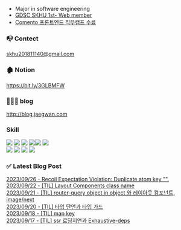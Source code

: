 

* Major in software engineering
* <a href="https://github.com/GDSC-SKHU">GDSC SKHU 1st- Web member</a>
* <a href="https://user-images.githubusercontent.com/50818389/208008419-a0706e72-0ee6-4ab2-957c-deed0abeded4.png">Comento 프론트엔드 직무캠프 수료</a>

### 📭 Contect 
skhu201811140@gmail.com

### 🏚 Notion
https://bit.ly/3GLBMFW

### 👨🏻‍💻 blog
http://blog.jaegwan.com

### Skill
<img src="https://img.shields.io/badge/React-9cf?style=flat-square&logo=react&logoColor=white"/>  <img src="https://img.shields.io/badge/Next.js-000?style=flat-square&logo=next.js&logoColor=white"/> <img src="https://img.shields.io/badge/javascript-yellow?style=flat-square&logo=javascript&logoColor=white"/> 
<img src="https://img.shields.io/badge/typescript-blue?style=flat-square&logo=typescript&logoColor=skyblue"/><img src="https://img.shields.io/badge/redux-white?style=flat-square&logo=redux&logoColor=purple"/>
<img src="https://img.shields.io/badge/styled_components-black?style=flat-square&logo=styledcomponents&logoColor=pink"/>
</br><img src="https://img.shields.io/badge/Spring-green?style=flat-square&logo=Spring&logoColor=white"/>
<img src="https://img.shields.io/badge/recoil-grey?style=flat-square&logo=recoil&logoColor=skyblue"/>
<img src="https://img.shields.io/badge/react_query-black?style=flat-square&logo=reactquery&logoColor=skyblue"/>
<img src="https://img.shields.io/badge/ReactNative-ccf?style=flat-square&logo=react&logoColor=white"/>
### ✅ Latest Blog Post

[2023/09/26 - Recoil Expectation Violation: Duplicate atom key "".](https://kjk5.tistory.com/87) <br/>
[2023/09/22 - [TIL] Layout Components class name](https://kjk5.tistory.com/86) <br/>
[2023/09/21 - [TIL] router-query object in object 와 레이아웃 컴포넌트, image/next](https://kjk5.tistory.com/85) <br/>
[2023/09/20 - [TIL] 타입 단언과 타입 가드](https://kjk5.tistory.com/84) <br/>
[2023/09/18 - [TIL] map key](https://kjk5.tistory.com/83) <br/>
[2023/09/17 - [TIL] ssr 로딩지연과 Exhaustive-deps](https://kjk5.tistory.com/82) <br/>
